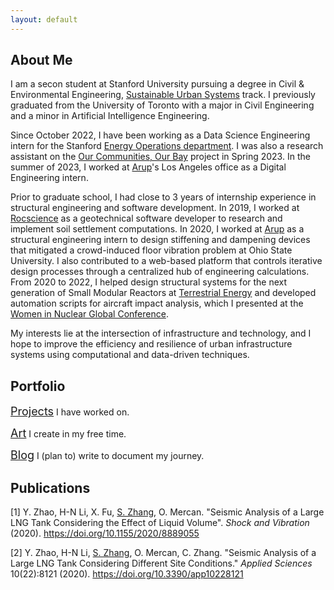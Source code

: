 ```yaml
---
layout: default
---
```

## About Me

I am a secon student at Stanford University pursuing a degree in Civil & Environmental Engineering, [Sustainable Urban Systems](https://cee.stanford.edu/academics-admission/graduate-degrees/ms-programs/sustainable-design-construction-sdc#SDCSUS) track. I previously graduated from the University of Toronto with a major in Civil Engineering and a minor in Artificial Intelligence Engineering. 

Since October 2022, I have been working as a Data Science Engineering intern for the Stanford [Energy Operations department](https://lbre.stanford.edu/sem/what-we-do/campus-energy-operations). I was also a research assistant on the [Our Communities, Our Bay](https://www.ourcommunitiesourbay.org/) project in Spring 2023. In the summer of 2023, I worked at [Arup](https://www.arup.com/)'s Los Angeles office as a Digital Engineering intern.

Prior to graduate school, I had close to 3 years of internship experience in structural engineering and software development. In 2019, I worked at [Rocscience](https://www.rocscience.com/) as a geotechnical software developer to research and implement soil settlement computations. In 2020, I worked at [Arup](https://www.arup.com/) as a structural engineering intern to design stiffening and dampening devices that mitigated a crowd-induced floor vibration problem at Ohio State University. I also contributed to a web-based platform that controls iterative design processes through a centralized hub of engineering calculations. From 2020 to 2022, I helped design structural systems for the next generation of Small Modular Reactors at [Terrestrial Energy](https://www.terrestrialenergy.com/) and developed automation scripts for aircraft impact analysis, which I presented at the [Women in Nuclear Global Conference](https://win-global.org/activities/annual).


<!-- From 2018 to 2022, I conducted research with [Prof. Oya Mercan](https://civmin.utoronto.ca/home/about-us/directory/professors/oya-mercan/) on seismic hazard mitigation for large Liquefied Natural Gas (LNG) storage tanks. For my senior capstone project, I worked with [Modern Niagara Group](https://modernniagara.com/) to develop a ML-based predictive maintenance algorithm for HVAC systems. I also wrote an undergraduate thesis on Automatic Drill-core Logging using Deep Learning in collaboration with [Kore Geosystems](https://www.koregeosystems.com/). In addition, I held executive roles in several student design teams on campus and developed multiple in-house software that helped us place in the top 3 at national and international competitions. -->

My interests lie at the intersection of infrastructure and technology, and I hope to improve the efficiency and resilience of urban infrastructure systems using computational and data-driven techniques.

## Portfolio


<span style="font-size:18px;">[Projects](./projects.html)</span> I have worked on.

<span style="font-size:18px;">[Art](./art.html)</span> I create in my free time.

<span style="font-size:18px;">[Blog](./blog.html)</span> I (plan to) write to document my journey.

## Publications

[1] Y. Zhao, H-N Li, X. Fu, <ins>S. Zhang</ins>, O. Mercan. "Seismic Analysis of a Large LNG Tank Considering the Effect of Liquid Volume". *Shock and Vibration* (2020). https://doi.org/10.1155/2020/8889055  

[2] Y. Zhao, H-N Li, <ins>S. Zhang</ins>, O. Mercan, C. Zhang. "Seismic Analysis of a Large LNG Tank Considering Different Site Conditions." *Applied Sciences* 10(22):8121 (2020). https://doi.org/10.3390/app10228121

